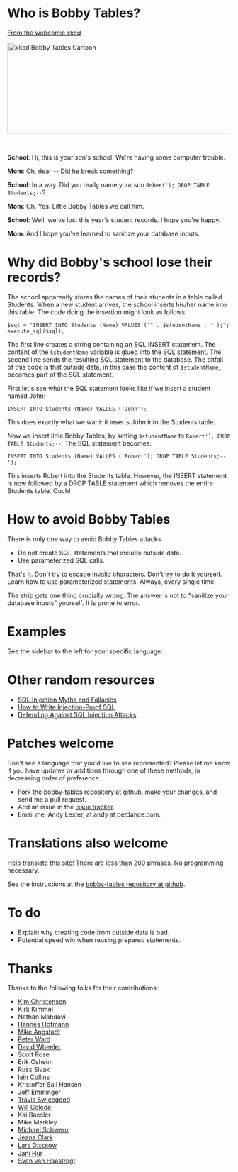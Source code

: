 Who is Bobby Tables?
====================

[From the webcomic _xkcd_](http://xkcd.com/327/)

<a href="http://xkcd.com/327/"><img src="img/xkcd.png" alt="xkcd Bobby Tables Cartoon" height="205" width="666" /></a>

<br clear="right">

**School**: Hi, this is your son's school. We're having some computer trouble.

**Mom**: Oh, dear -- Did he break something?

**School**: In a way. Did you really name your son `Robert'); DROP TABLE Students;--`?

**Mom**: Oh. Yes. Little Bobby Tables we call him.

**School**: Well, we've lost this year's student records. I hope you're happy.

**Mom**: And I hope you've learned to sanitize your database inputs.


Why did Bobby's school lose their records?
==========================================

The school apparently stores the names of their students in a table called Students. When a new student arrives, the school inserts his/her name into this table. The code doing the insertion might look as follows:

    $sql = "INSERT INTO Students (Name) VALUES ('" . $studentName . "');";
    execute_sql($sql);

The first line creates a string containing an SQL INSERT statement. The content of the `$studentName` variable is glued into the SQL statement. The second line sends the resulting SQL statement to the database. The pitfall of this code is that outside data, in this case the content of `$studentName`, becomes part of the SQL statement.

First let's see what the SQL statement looks like if we insert a student named John:

    INSERT INTO Students (Name) VALUES ('John');

This does exactly what we want: it inserts John into the Students table.

Now we insert little Bobby Tables, by setting `$studentName` to `Robert'); DROP TABLE Students;--`. The SQL statement becomes:

    INSERT INTO Students (Name) VALUES ('Robert'); DROP TABLE Students;--');

This inserts Robert into the Students table. However, the INSERT statement is now followed by a DROP TABLE statement which removes the entire Students table. Ouch!


How to avoid Bobby Tables
=========================

There is only one way to avoid Bobby Tables attacks

* Do not create SQL statements that include outside data.
* Use parameterized SQL calls.

That's it. Don't try to escape invalid characters. Don't try to do it yourself. Learn how to use parameterized statements. Always, every single time.

The strip gets one thing crucially wrong. The answer is not to "sanitize your database inputs" yourself. It is prone to error.

Examples
========

See the sidebar to the left for your specific language.

Other random resources
======================

* [SQL Injection Myths and Fallacies](http://www.slideshare.net/billkarwin/sql-injection-myths-and-fallacies)
* [How to Write Injection-Proof SQL](http://www.schneier.com/blog/archives/2008/10/how_to_write_in.html)
* [Defending Against SQL Injection Attacks](http://download.oracle.com/oll/tutorials/SQLInjection/index.htm)

Patches welcome
===============

Don't see a language that you'd like to see represented? Please let me know if you have updates or additions through one of these methods, in decreasing order of preference.

* Fork the [bobby-tables repository at github](http://github.com/petdance/bobby-tables), make your changes, and send me a pull request.
* Add an issue in the [issue tracker](http://github.com/petdance/bobby-tables/issues).
* Email me, Andy Lester, at andy at petdance.com.

Translations also welcome
=========================

Help translate this site! There are less than 200 phrases. No programming necessary.

See the instructions at the [bobby-tables repository at github](http://github.com/petdance/bobby-tables#readme).

To do
=====

* Explain why creating code from outside data is bad.
* Potential speed win when reusing prepared statements.

Thanks
======

Thanks to the following folks for their contributions:

* [Kim Christensen](http://www.smukkekim.dk)
* Kirk Kimmel
* Nathan Mahdavi
* [Hannes Hofmann](http://www5.informatik.uni-erlangen.de/en/our-team/hofmann-hannes)
* [Mike Angstadt](http://www.mangst.com)
* [Peter Ward](http://identi.ca/flowblok/)
* [David Wheeler](http://justatheory.com)
* Scott Rose
* Erik Osheim
* Russ Sivak
* [Iain Collins](http://iaincollins.com)
* Kristoffer Sall Hansen
* Jeff Emminger
* [Travis Swicegood](http://www.travisswicegood.com/)
* [Will Coleda](http://www.coleda.com/users/coke/)
* Kai Baesler
* Mike Markley
* [Michael Schwern](http://schwern.dreamhosters.com/)
* [Jeana Clark](http://jeanaclark.org/)
* [Lars Dɪᴇᴄᴋᴏᴡ](http://search.cpan.org/~daxim/)
* [Jani Hur](http://www.jani-hur.net)
* [Sven van Haastregt](http://www.liacs.nl/home/svhaastr/)
